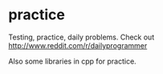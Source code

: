practice
========

Testing, practice, daily problems. Check out http://www.reddit.com/r/dailyprogrammer

Also some libraries in cpp for practice.
